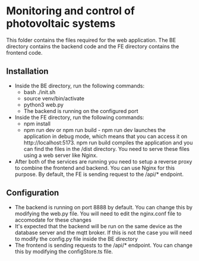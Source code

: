 # Monitoring and control of photovoltaic systems

This folder contains the files required for the web application.
The BE directory contains the backend code and the FE directory contains the frontend code.
## Installation
- Inside the BE directory, run the following commands:
  - bash ./init.sh
  - source venv/bin/activate
  - python3 web.py
  - The backend is running on the configured port
- Inside the FE directory, run the following commands:
  - npm install
  - npm run dev or npm run build - npm run dev launches the application in debug mode, which means that you can access it on http://localhost:5173. npm run build compiles the application and you can find the files in the /dist directory. You need to serve these files using a web server like Nginx.
- After both of the services are running you need to setup a reverse proxy to combine the frontend and backend. You can use Nginx for this purpose. By default, the FE is sending request to the /api/\* endpoint.

## Configuration

- The backend is running on port 8888 by default. You can change this by modifying the web.py file. You will need to edit the nginx.conf file to accomodate for these changes
- It's expected that the backend will be run on the same device as the database server and the mqtt broker. If this is not the case you will need to modify the config.py file inside the BE directory
- The frontend is sending requests to the /api/\* endpoint. You can change this by modifying the configStore.ts file.
